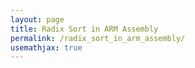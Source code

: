 ```yaml
---
layout: page
title: Radix Sort in ARM Assembly
permalink: /radix_sort_in_arm_assembly/
usemathjax: true
---
```

